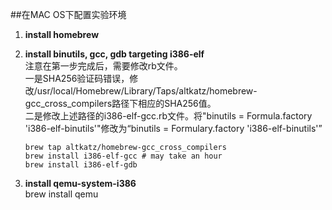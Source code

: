 ##在MAC OS下配置实验环境
1. **install homebrew**  
  
2. **install binutils, gcc, gdb targeting i386-elf**  
	注意在第一步完成后，需要修改rb文件。  
	一是SHA256验证码错误，修改/usr/local/Homebrew/Library/Taps/altkatz/homebrew-gcc_cross_compilers路径下相应的SHA256值。  
	二是修改上述路径的i386-elf-gcc.rb文件。将"binutils = Formula.factory 'i386-elf-binutils'"修改为“binutils = Formulary.factory 'i386-elf-binutils'”

	````
	brew tap altkatz/homebrew-gcc_cross_compilers  
	brew install i386-elf-gcc # may take an hour  
	brew install i386-elf-gdb  
	````
3. **install qemu-system-i386**  
brew install qemu